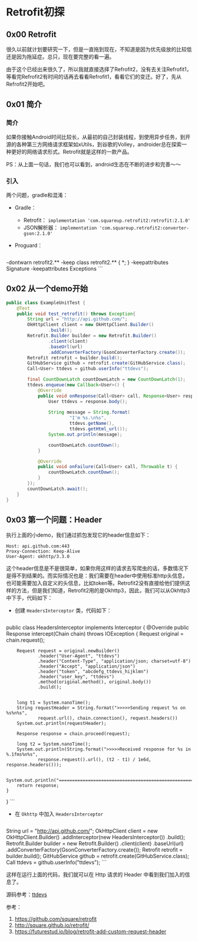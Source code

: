 # Retrofit初探

## 0x00 Retrofit

很久以前就计划要研究一下，但是一直拖到现在，不知道是因为优先级放的比较低还是因为拖延症。总只，现在要完整的看一遍。

由于这个已经出来很久了，所以我就直接选择了Refrofit2，没有去关注Refrofit1，等看完Refrofit2有时间的话再去看看Refrofit1，看看它们的变迁。好了，先从Refrofit2开始吧。

## 0x01 简介

### 简介 

如果你接触Android时间比较长，从最初的自己封装线程，到使用异步任务，到开源的各种第三方网络请求框架如xUtils，到谷歌的Volley，androider总在探索一种更好的网络请求形式。Retrofit就是这样的一款产品。

PS：从上面一句话，我们也可以看到，android生态在不断的进步和完善～～

### 引入

两个问题，gradle和混淆：

- Gradle：

	- Retrofit： ` implementation 'com.squareup.retrofit2:retrofit:2.1.0' `
	- JSON解析器： `implementation 'com.squareup.retrofit2:converter-gson:2.1.0' `
	
- Proguard：

	``` shell
-dontwarn retrofit2.**
-keep class retrofit2.** { *; }
-keepattributes Signature
-keepattributes Exceptions
	``` 

## 0x02 从一个demo开始

``` java 
public class ExampleUnitTest {
    @Test
    public void test_retrofit() throws Exception{
        String url = "http://api.github.com/";
        OkHttpClient client = new OkHttpClient.Builder()
                .build();
        Retrofit.Builder builder = new Retrofit.Builder()
                .client(client)
                .baseUrl(url)
                .addConverterFactory(GsonConverterFactory.create());
        Retrofit retrofit = builder.build();
        GitHubService github = retrofit.create(GitHubService.class);
        Call<User> ttdevs = github.userInfo("ttdevs");

        final CountDownLatch countDownLatch = new CountDownLatch(1);
        ttdevs.enqueue(new Callback<User>() {
            @Override
            public void onResponse(Call<User> call, Response<User> response) {
                User ttdevs = response.body();
                
                String message = String.format(
                        "I'm %s.\n%s", 
                        ttdevs.getName(), 
                        ttdevs.getHtml_url());
                System.out.println(message);

                countDownLatch.countDown();
            }

            @Override
            public void onFailure(Call<User> call, Throwable t) {
                countDownLatch.countDown();
            }
        });
        countDownLatch.await();
    }
}
```

## 0x03 第一个问题：Header

执行上面的小demo，我们通过抓包发现它的header信息如下：

``` shell
Host: api.github.com:443
Proxy-Connection: Keep-Alive
User-Agent: okhttp/3.3.0
```

这个header信息是不是很简单，如果你用这样的请求去写爬虫的话，多数情况下是得不到结果的。而实际情况也是：我们需要在header中使用标准http头信息，也可能需要加入自定义的头信息，比如token等。Retrofit2没有直接给他们提供这样的方法，但是我们知道，Retrofit2用的是Okhttp3，因此，我们可以从Okhttp3中下手，代码如下：

- 创建 `HeadersInterceptor` 类，代码如下：
	
	``` java
public class HeadersInterceptor implements Interceptor {
    @Override
    public Response intercept(Chain chain) throws IOException {
        Request original = chain.request();

        Request request = original.newBuilder()
                .header("User-Agent", "ttdevs")
                .header("Content-Type", "application/json; charset=utf-8")
                .header("Accept", "application/json")
                .header("token", "abcdefg_ttdevs_hijklmn")
                .header("user_key", "ttdevs")
                .method(original.method(), original.body())
                .build();


        long t1 = System.nanoTime();
        String requestHeader = String.format(">>>>>Sending request %s on %s%n%s",
                request.url(), chain.connection(), request.headers())
        System.out.println(requestHeader);

        Response response = chain.proceed(request);

        long t2 = System.nanoTime();
        System.out.println(String.format(">>>>>Received response for %s in %.1fms%n%s",
                response.request().url(), (t2 - t1) / 1e6d, response.headers()));

        System.out.println("=====================================================");
        return response;
    }
}
	```

- 在 `Okhttp` 中加入 `HeadersInterceptor`

	``` java
String url = "http://api.github.com/";
OkHttpClient client = new OkHttpClient.Builder()
        .addInterceptor(new HeadersInterceptor())
        .build();
Retrofit.Builder builder = new Retrofit.Builder()
        .client(client)
        .baseUrl(url)
        .addConverterFactory(GsonConverterFactory.create());
Retrofit retrofit = builder.build();
GitHubService github = retrofit.create(GitHubService.class);
Call<User> ttdevs = github.userInfo("ttdevs");
	```

这样在运行上面的代码，我们就可以在 Http 请求的 Header 中看到我们加入的信息了。

源码参考：[ttdevs](https://github.com/ttdevs/android/tree/master/modules/retrofit)

参考：

1. https://github.com/square/retrofit
2. http://square.github.io/retrofit/
3. https://futurestud.io/blog/retrofit-add-custom-request-header
